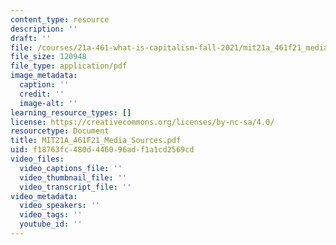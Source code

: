 ```yaml
---
content_type: resource
description: ''
draft: ''
file: /courses/21a-461-what-is-capitalism-fall-2021/mit21a_461f21_media_sources.pdf
file_size: 120948
file_type: application/pdf
image_metadata:
  caption: ''
  credit: ''
  image-alt: ''
learning_resource_types: []
license: https://creativecommons.org/licenses/by-nc-sa/4.0/
resourcetype: Document
title: MIT21A_461F21_Media_Sources.pdf
uid: f18763fc-480d-4460-96ad-f1a1cd2569cd
video_files:
  video_captions_file: ''
  video_thumbnail_file: ''
  video_transcript_file: ''
video_metadata:
  video_speakers: ''
  video_tags: ''
  youtube_id: ''
---
```

